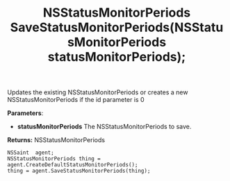 ﻿---
uid: crmscript_ref_NSSaintAgent_SaveStatusMonitorPeriods
title: NSStatusMonitorPeriods SaveStatusMonitorPeriods(NSStatusMonitorPeriods statusMonitorPeriods);
intellisense: NSSaintAgent.SaveStatusMonitorPeriods
keywords: NSSaintAgent, SaveStatusMonitorPeriods
so.topic: reference
---
	  
Updates the existing NSStatusMonitorPeriods or creates a new NSStatusMonitorPeriods if the id parameter is 0
	  
**Parameters**:
 - **statusMonitorPeriods** The NSStatusMonitorPeriods to save.

**Returns:** NSStatusMonitorPeriods

```crmscript
NSSaint  agent;
NSStatusMonitorPeriods thing = agent.CreateDefaultStatusMonitorPeriods();
thing = agent.SaveStatusMonitorPeriods(thing);
```


